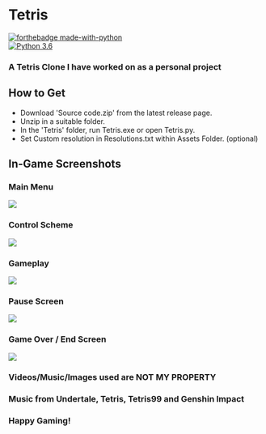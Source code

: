 # Tetris
[![forthebadge made-with-python](http://ForTheBadge.com/images/badges/made-with-python.svg)](https://www.python.org/)                 
[![Python 3.6](https://img.shields.io/badge/python-3.6-blue.svg)](https://www.python.org/downloads/release/python-360/) 
### A Tetris Clone I have worked on as a personal project

## How to Get
- Download 'Source code.zip' from the latest release page.
- Unzip in a suitable folder.
- In the 'Tetris' folder, run Tetris.exe or open Tetris.py.
- Set Custom resolution in Resolutions.txt within Assets Folder. (optional)

## In-Game Screenshots

### Main Menu
<img src="https://github.com/Jatan-Bhatt-21/Tetris/blob/Tetris-U/Tetris/Demo/Main%20Menu.png">

### Control Scheme
<img src="https://github.com/Jatan-Bhatt-21/Tetris/blob/Tetris-U/Tetris/Demo/Controls.png">

### Gameplay
<img src="https://github.com/Jatan-Bhatt-21/Tetris/blob/Tetris-U/Tetris/Demo/Gameplay.png">

### Pause Screen
<img src="https://github.com/Jatan-Bhatt-21/Tetris/blob/Tetris-U/Tetris/Demo/Pause%20Screen.png">

### Game Over / End Screen
<img src="https://github.com/Jatan-Bhatt-21/Tetris/blob/Tetris-U/Tetris/Demo/End%20Screen.png">

### Videos/Music/Images used are NOT MY PROPERTY
### Music from Undertale, Tetris, Tetris99 and Genshin Impact

### Happy Gaming!
